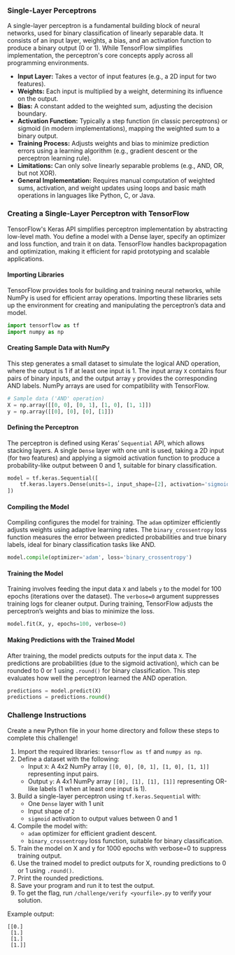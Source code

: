 ### Single-Layer Perceptrons
A single-layer perceptron is a fundamental building block of neural networks, used for binary classification of linearly separable data. It consists of an input layer, weights, a bias, and an activation function to produce a binary output (0 or 1). While TensorFlow simplifies implementation, the perceptron's core concepts apply across all programming environments.

* **Input Layer:** Takes a vector of input features (e.g., a 2D input for two features).
* **Weights:** Each input is multiplied by a weight, determining its influence on the output.
* **Bias:** A constant added to the weighted sum, adjusting the decision boundary.
* **Activation Function:** Typically a step function (in classic perceptrons) or sigmoid (in modern implementations), mapping the weighted sum to a binary output.
* **Training Process:** Adjusts weights and bias to minimize prediction errors using a learning algorithm (e.g., gradient descent or the perceptron learning rule).
* **Limitations:** Can only solve linearly separable problems (e.g., AND, OR, but not XOR).
* **General Implementation:** Requires manual computation of weighted sums, activation, and weight updates using loops and basic math operations in languages like Python, C, or Java.

### Creating a Single-Layer Perceptron with TensorFlow

TensorFlow's Keras API simplifies perceptron implementation by abstracting low-level math. You define a model with a Dense layer, specify an optimizer and loss function, and train it on data. TensorFlow handles backpropagation and optimization, making it efficient for rapid prototyping and scalable applications.

#### Importing Libraries
TensorFlow provides tools for building and training neural networks, while NumPy is used for efficient array operations. Importing these libraries sets up the environment for creating and manipulating the perceptron’s data and model.
```python
import tensorflow as tf
import numpy as np
```

#### Creating Sample Data with NumPy
This step generates a small dataset to simulate the logical AND operation, where the output is 1 if at least one input is 1. The input array `X` contains four pairs of binary inputs, and the output array `y` provides the corresponding AND labels. NumPy arrays are used for compatibility with TensorFlow.
```python
# Sample data ('AND' operation)
X = np.array([[0, 0], [0, 1], [1, 0], [1, 1]])
y = np.array([[0], [0], [0], [1]])
```

#### Defining the Perceptron
The perceptron is defined using Keras’ `Sequential` API, which allows stacking layers. A single `Dense` layer with one unit is used, taking a 2D input (for two features) and applying a sigmoid activation function to produce a probability-like output between 0 and 1, suitable for binary classification.
```python
model = tf.keras.Sequential([
    tf.keras.layers.Dense(units=1, input_shape=[2], activation='sigmoid')
])
```

#### Compiling the Model
Compiling configures the model for training. The `adam` optimizer efficiently adjusts weights using adaptive learning rates. The `binary_crossentropy` loss function measures the error between predicted probabilities and true binary labels, ideal for binary classification tasks like AND.
```python
model.compile(optimizer='adam', loss='binary_crossentropy')
```

#### Training the Model
Training involves feeding the input data `X` and labels `y` to the model for 100 epochs (iterations over the dataset). The `verbose=0` argument suppresses training logs for cleaner output. During training, TensorFlow adjusts the perceptron’s weights and bias to minimize the loss.
```python
model.fit(X, y, epochs=100, verbose=0)
```

#### Making Predictions with the Trained Model
After training, the model predicts outputs for the input data `X`. The predictions are probabilities (due to the sigmoid activation), which can be rounded to 0 or 1 using `.round()` for binary classification. This step evaluates how well the perceptron learned the AND operation.
```python
predictions = model.predict(X)
predictions = predictions.round()
```

### Challenge Instructions
Create a new Python file in your home directory and follow these steps to complete this challenge!
1. Import the required libraries: `tensorflow as tf` and `numpy as np`.
2. Define a dataset with the following:
    * Input `X`: A 4x2 NumPy array `[[0, 0], [0, 1], [1, 0], [1, 1]]` representing input pairs.
    * Output `y`: A 4x1 NumPy array `[[0], [1], [1], [1]]` representing OR-like labels (1 when at least one input is 1).
3. Build a single-layer perceptron using `tf.keras.Sequential` with:
    * One `Dense` layer with 1 unit
    * Input shape of `2`
    * `sigmoid` activation to output values between 0 and 1
4. Compile the model with:
    * `adam` optimizer for efficient gradient descent.
    * `binary_crossentropy` loss function, suitable for binary classification.
5. Train the model on X and y for 1000 epochs with verbose=0 to suppress training output.
6. Use the trained model to predict outputs for X, rounding predictions to 0 or 1 using `.round()`.
7. Print the rounded predictions.
8. Save your program and run it to test the output.
9. To get the flag, run `/challenge/verify <yourfile>.py` to verify your solution.

Example output:
```commandline
[[0.]
 [1.]
 [1.]
 [1.]]
```